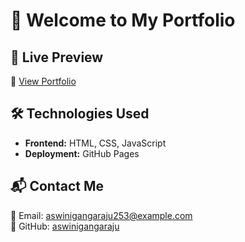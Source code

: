 # 🌟 Welcome to My Portfolio   

## 🚀 Live Preview  
🔗 [View Portfolio](https://aswinigangaraju.github.io/portfolio)   

## 🛠️ Technologies Used  
- **Frontend:** HTML, CSS, JavaScript
- **Deployment:** GitHub Pages 

## 📬 Contact Me  
📧 Email: [aswinigangaraju253@example.com](mailto:your-email@example.com)  
🐙 GitHub: [aswinigangaraju](https://github.com/aswinigangaraju)  